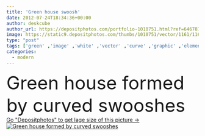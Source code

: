 ```yaml
---
title: 'Green house swoosh'
date: 2012-07-24T18:34:36+00:00
author: deskcube
author_url: https://depositphotos.com/portfolio-1010751.html?ref=64678756
image: https://static9.depositphotos.com/thumbs/1010751/vector/1161/11616373/api_thumb_450.jpg?forcejpeg=true
type: "post"
tags: ['green' ,'image' ,'white' ,'vector' ,'curve' ,'graphic' ,'element' ,'illustration' ,'design' ,'bright' ,'sign' ,'art' ,'gold' ,'nature' ,'environment' ,'abstract' ,'plant' ,'energy' ,'Efficiency' ,'line' ,'style' ,'picture' ,'modern' ,'symbol' ,'concept' ,'icon' ,'architecture' ,'building' ,'construction' ,'estate' ,'house' ,'real' ,'ecology' ,'home' ,'roof' ,'lines' ,'fingers' ,'with' ,'desk' ,'drawing' ,'clip' ,'conservation' ,'earth' ,'eco' ,'world' ,'investment' ,'invest' ,'property' ,'artwork' ,'roofs' ]
categories: 
  - modern
---
```

<div aling="center">
            <font size="60"> Green house formed by curved swooshes</font>   
</div>
<div>
    <a href='https://static9.depositphotos.com/thumbs/1010751/vector/1161/11616373/api_thumb_450.jpg?forcejpeg=true?ref=64678756' target=_blank > Go "Depositphotos" to get lage size of this picture ->
        <img href='https://static9.depositphotos.com/thumbs/1010751/vector/1161/11616373/api_thumb_450.jpg?forcejpeg=true?ref=64678756' src='https://static9.depositphotos.com/1010751/1161/v/950/depositphotos_11616373-stock-illustration-green-house-swoosh.jpg?forcejpeg=true' alt='Green house formed by curved swooshes' >
    </a>
</div>
